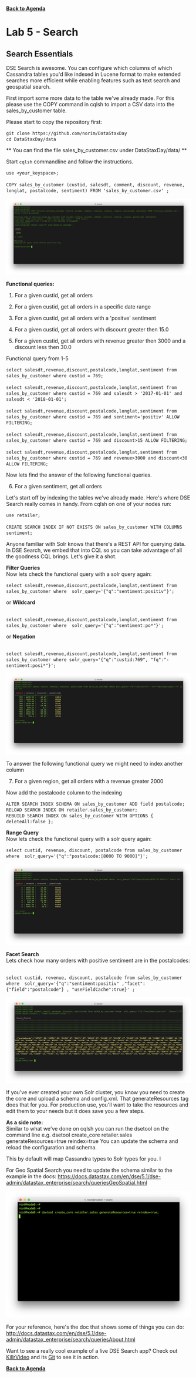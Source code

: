 **[Back to Agenda](./../README.md)**


# Lab 5 - Search

## Search Essentials

DSE Search is awesome. You can configure which columns of which Cassandra tables you'd like indexed in Lucene format to make extended searches more efficient while enabling features such as text search and geospatial search.

First import some more data to the table we've already made. For this please use the COPY command in cqlsh to import a CSV data into the sales_by_customer table.


Please start to copy the repository first:
```
git clone https://github.com/norim/DataStaxDay
cd DataStaxDay/data
```

** You can find the file sales_by_customer.csv under DataStaxDay/data/ **

Start `cqlsh` commandline and follow the instructions.
```
use <your_keyspace>;

COPY sales_by_customer (custid, salesdt, comment, discount, revenue, longlat, postalcode, sentiment) FROM 'sales_by_customer.csv' ;

```
![](./img/lab5-1-1copydata.png)


**Functional queries:**

1. For a given custid, get all orders

2. For a given custid, get all orders in a specific date range

3. For a given custid, get all orders with a 'positve' sentiment

4. For a given custid, get all orders with discount greater then 15.0

5. For a given custid, get all orders with revenue greater then 3000 and a discount less then 30.0


Functional query from 1-5

```
select salesdt,revenue,discount,postalcode,longlat,sentiment from sales_by_customer where custid = 769;

select salesdt,revenue,discount,postalcode,longlat,sentiment from sales_by_customer where custid = 769 and salesdt > '2017-01-01' and salesdt < '2018-01-01';

select salesdt,revenue,discount,postalcode,longlat,sentiment from sales_by_customer where custid = 769 and sentiment='positiv' ALLOW FILTERING;

select salesdt,revenue,discount,postalcode,longlat,sentiment from sales_by_customer where custid = 769 and discount>15 ALLOW FILTERING;

select salesdt,revenue,discount,postalcode,longlat,sentiment from sales_by_customer where custid = 769 and revenue>3000 and discount<30 ALLOW FILTERING;
```

Now lets find the answer of the following functional queries.

6. For a given sentiment, get all orders


Let's start off by indexing the tables we've already made. Here's where DSE Search really comes in handy.  From cqlsh on one of your nodes run:

```
use retailer;

CREATE SEARCH INDEX IF NOT EXISTS ON sales_by_customer WITH COLUMNS sentiment;

```
Anyone familiar with Solr knows that there's a REST API for querying data. In DSE Search, we embed that into CQL so you can take advantage of all the goodness CQL brings. Let's give it a shot.



**Filter Queries**    
Now lets check the functional query with a solr query again:


```
select salesdt,revenue,discount,postalcode,longlat,sentiment from sales_by_customer where  solr_query='{"q":"sentiment:positiv"}';
```

or **Wildcard**

```

select salesdt,revenue,discount,postalcode,longlat,sentiment from sales_by_customer where  solr_query='{"q":"sentiment:po*"}';

```

or **Negation**

```

select salesdt,revenue,discount,postalcode,longlat,sentiment from sales_by_customer where solr_query='{"q":"custid:769", "fq":"-sentiment:posi*"}';

```    

![](./img/lab5-1-2filterquery.png)


To answer the following functional query we might need to index another column

7. For a given region, get all orders with a revenue greater 2000

Now add the postalcode column to the indexing

```
ALTER SEARCH INDEX SCHEMA ON sales_by_customer ADD field postalcode;
RELOAD SEARCH INDEX ON retailer.sales_by_customer;
REBUILD SEARCH INDEX ON sales_by_customer WITH OPTIONS { deleteAll:false };
```
**Range Query**    
Now lets check the functional query with a solr query again:    

```
select custid, revenue, discount, postalcode from sales_by_customer where  solr_query='{"q":"postalcode:[8000 TO 9000]"}';

```

![](./img/lab5-1-3range.png)


**Facet Search**    
Lets check how many orders with positive sentiment are in the postalcodes:   

```

select custid, revenue, discount, postalcode from sales_by_customer where  solr_query='{"q":"sentiment:positiv" ,"facet":{"field":"postalcode"} , "useFieldCache":true}' ;
```

![](./img/lab5-1-4facet.png)


If you've ever created your own Solr cluster, you know you need to create the core and upload a schema and config.xml. That generateResources tag does that for you. For production use, you'll want to take the resources and edit them to your needs but it does save you a few steps.


**As a side note:**   
Similar to what we've done on cqlsh you can run the dsetool on the command line e.g. dsetool create_core retailer.sales generateResources=true reindex=true
You can update the schema and reload the configuration and schema.

This by default will map Cassandra types to Solr types for you.  I

For Geo Spatial Search you need to update the schema similar to the example in the docs:
https://docs.datastax.com/en/dse/5.1/dse-admin/datastax_enterprise/search/queriesGeoSpatial.html

![](./img/lab5-1makecore.png)

For your reference, here's the doc that shows some of things you can do: http://docs.datastax.com/en/dse/5.1/dse-admin/datastax_enterprise/search/queriesAbout.html

Want to see a really cool example of a live DSE Search app? Check out [KillrVideo](http://www.killrvideo.com/) and its [Git](https://github.com/luketillman/killrvideo-csharp) to see it in action.

**[Back to Agenda](./../README.md)**
